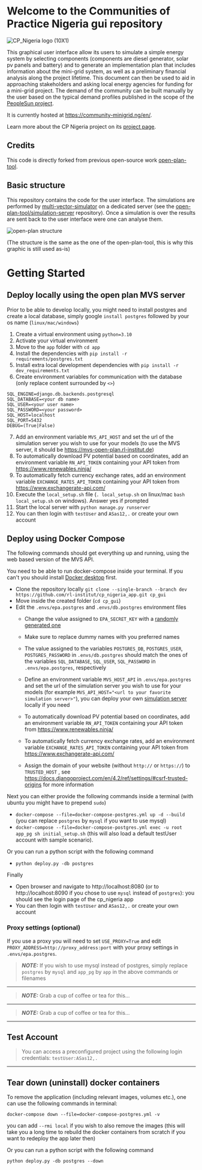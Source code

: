 # Welcome to the Communities of Practice Nigeria gui repository
![CP_Nigeria logo (10X1)](https://github.com/rl-institut/cp_nigeria_app/blob/dev/app/static/assets/logos/cpnigeria-logo.png)

This graphical user interface allow its users to simulate a simple energy system by selecting components (components
are diesel generator, solar pv panels and battery) and to generate an implementation plan that includes information
about the mini-grid system, as well as a preliminary financial analysis along the project lifetime. This document can
then be used to aid in approaching stakeholders and asking local energy agencies for funding for a mini-grid project.
The demand of the community can be built manually by the user based on the typical demand profiles published in the scope of the [PeopleSun project](https://www.peoplesun.org/).

It is currently hosted at https://community-minigrid.ng/en/.

Learn more about the CP Nigeria project on its [project page](https://reiner-lemoine-institut.de/en/project-cp-nigeria/).

## Credits
This code is directly forked from previous open-source work [open-plan-tool](https://github.com/open-plan-tool/gui).
## Basic structure

This repository contains the code for the user interface. The simulations are performed by [multi-vector-simulator](https://github.com/rl-institut/multi-vector-simulator) on a dedicated server (see the [open-plan-tool/simulation-server](https://github.com/open-plan-tool/simulation-server) repository). Once a simulation is over the results are sent back to the user interface were one can analyse them.

![open-plan structure](https://github.com/open-plan-tool/gui/assets/4399407/89e1ff2a-1dd0-40e6-91a3-465c77426867)

(The structure is the same as the one of the open-plan-tool, this is why this graphic is still used as-is)



# Getting Started

## Deploy locally using the open plan MVS server

Prior to be able to develop locally, you might need to install postgres and create a local database, simply google `install postgres` followed by your os name (`linux/mac/windows`)

1. Create a virtual environment using `python=3.10`
2. Activate your virtual environment
3. Move to the `app` folder with `cd app`
4. Install the dependencies with `pip install -r requirements/postgres.txt`
5. Install extra local development dependencies with `pip install -r dev_requirements.txt`
6. Create environment variables for communication with the database (only replace content surrounded by `<>`)
```
SQL_ENGINE=django.db.backends.postgresql
SQL_DATABASE=<your db name>
SQL_USER=<your user name>
SQL_PASSWORD=<your password>
SQL_HOST=localhost
SQL_PORT=5432
DEBUG=(True|False)
```
7. Add an environment variable `MVS_API_HOST` and set the url of the simulation server you wish to use for your models (to use the MVS server, it should be https://mvs-open-plan.rl-institut.de)
8. To automatically download PV potential based on coordinates, add an environment variable `RN_API_TOKEN` containing your API token from https://www.renewables.ninja/
9. To automatically fetch currency exchange rates, add an environment variable `EXCHANGE_RATES_API_TOKEN` containing your API token from https://www.exchangerate-api.com/
8. Execute the `local_setup.sh` file (`. local_setup.sh` on linux/mac `bash local_setup.sh` on windows). Answer yes if prompted
9. Start the local server with `python manage.py runserver`
10. You can then login with `testUser` and `ASas12,.` or create your own account

## Deploy using Docker Compose
The following commands should get everything up and running, using the web based version of the MVS API.

You need to be able to run docker-compose inside your terminal. If you can't you should install [Docker desktop](https://www.docker.com/products/docker-desktop/) first.


* Clone the repository locally `git clone --single-branch --branch dev https://github.com/rl-institut/cp_nigeria_app.git cp_gui`
* Move inside the created folder (`cd cp_gui`)
* Edit the `.envs/epa.postgres` and `.envs/db.postgres` environment files
   * Change the value assigned to `EPA_SECRET_KEY` with a [randomly generated one](https://randomkeygen.com/)
   * Make sure to replace dummy names with you preferred names
   * The value assigned to the variables `POSTGRES_DB`, `POSTGRES_USER`, `POSTGRES_PASSWORD` in `.envs/db.postgres` should match the ones of
   the variables `SQL_DATABASE`, `SQL_USER`, `SQL_PASSWORD` in `.envs/epa.postgres`, respectively

   * Define an environment variable `MVS_HOST_API` in `.envs/epa.postgres` and set the url of the simulation server
   you wish to use for your models (for example `MVS_API_HOST="<url to your favorite simulation server>"`), you can deploy your own [simulation server](https://github.com/open-plan-tool/simulation-server) locally if you need
    * To automatically download PV potential based on coordinates, add an environment variable `RN_API_TOKEN` containing your API token from https://www.renewables.ninja/
    * To automatically fetch currency exchange rates, add an environment variable `EXCHANGE_RATES_API_TOKEN` containing your API token from https://www.exchangerate-api.com/

    * Assign the domain of your website (without `http://` or `https://`) to `TRUSTED_HOST` , see https://docs.djangoproject.com/en/4.2/ref/settings/#csrf-trusted-origins for more information

Next you can either provide the following commands inside a terminal (with ubuntu you might have to prepend `sudo`)
* `docker-compose --file=docker-compose-postgres.yml up -d --build` (you can replace `postgres` by `mysql` if you want to use mysql)
* `docker-compose --file=docker-compose-postgres.yml exec -u root app_pg sh initial_setup.sh` (this will also load a default testUser account with sample scenario).

Or you can run a python script with the following command
* `python deploy.py -db postgres`

Finally
* Open browser and navigate to http://localhost:8080 (or to http://localhost:8090 if you chose to use `mysql` instead of `postgres`): you should see the login page of the cp_nigeria app
* You can then login with `testUser` and `ASas12,.` or create your own account

### Proxy settings (optional)
If you use a proxy you will need to set `USE_PROXY=True` and edit `PROXY_ADDRESS=http://proxy_address:port` with your proxy settings in `.envs/epa.postgres`.

>**_NOTE:_** If you wish to use mysql instead of postgres, simply replace `postgres` by `mysql` and `app_pg` by `app` in the above commands or filenames
<hr>

>**_NOTE:_** Grab a cup of coffee or tea for this...
<hr>

>**_NOTE:_** Grab a cup of coffee or tea for this...
<hr>

## Test Account
> You can access a preconfigured project using the following login credentials:  `testUser:ASas12,.`
<hr>

## Tear down (uninstall) docker containers
To remove the application (including relevant images, volumes etc.), one can use the following commands in terminal:

`docker-compose down --file=docker-compose-postgres.yml -v`

you can add `--rmi local` if you wish to also remove the images (this will take you a long time to rebuild the docker containers from scratch if you want to redeploy the app later then)

Or you can run a python script with the following command

`python deploy.py -db postgres --down`

